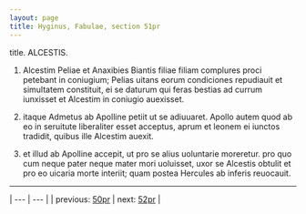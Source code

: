 ```yaml
---
layout: page
title: Hyginus, Fabulae, section 51pr
---
```


title. ALCESTIS.



1. Alcestim Peliae et Anaxibies Biantis filiae filiam complures proci petebant in coniugium; Pelias uitans eorum condiciones repudiauit et simultatem constituit, ei se daturum qui feras bestias ad currum iunxisset et Alcestim in coniugio auexisset.



2. itaque Admetus ab Apolline petiit ut se adiuuaret. Apollo autem quod ab eo in seruitute liberaliter esset acceptus, aprum et leonem ei iunctos tradidit, quibus ille Alcestim auexit.



3. et illud ab Apolline accepit, ut pro se alius uoluntarie moreretur. pro quo cum neque pater neque mater mori uoluisset, uxor se Alcestis obtulit et pro eo uicaria morte interiit; quam postea Hercules ab inferis reuocauit.



---

| --- | --- |
| previous: [50pr](../50pr/) | next: [52pr](../52pr/) |